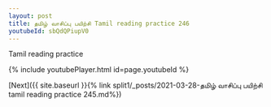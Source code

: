 ```yaml
---
layout: post
title: தமிழ் வாசிப்பு பயிற்சி Tamil reading practice 246
youtubeId: sbQdQPiupV0
---
```

 
 
Tamil reading practice
 
 
 
 
 


{% include youtubePlayer.html id=page.youtubeId %}
 
[Next]({{ site.baseurl }}{% link  split1/_posts/2021-03-28-தமிழ் வாசிப்பு பயிற்சி tamil reading practice 245.md%})
 
